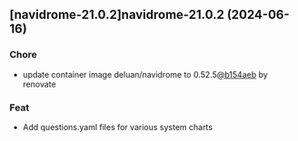 

## [navidrome-21.0.2]navidrome-21.0.2 (2024-06-16)

### Chore



- update container image deluan/navidrome to 0.52.5[@b154aeb](https://github.com/b154aeb) by renovate

### Feat



- Add questions.yaml files for various system charts